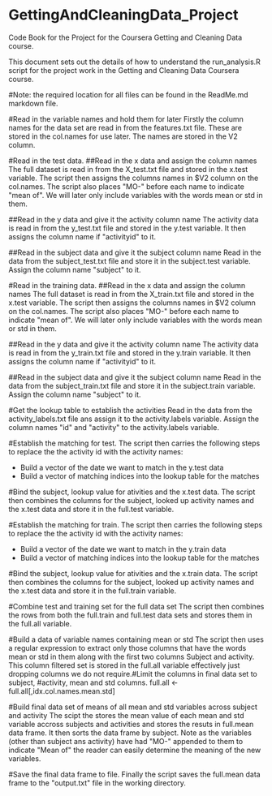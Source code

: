 GettingAndCleaningData_Project
==============================

Code Book for the Project for the Coursera Getting and Cleaning Data course.

This document sets out the details of how to understand the run_analysis.R script
for the project work in the Getting and Cleaning Data Coursera course.

#Note: the required location for all files can be found in the ReadMe.md markdown file.

#Read in the variable names and hold them for later
Firstly the column names for the data set are read in from the features.txt file. These are stored 
in the col.names for use later. The names are stored in the V2 column.

#Read in the test data.
##Read in the x data and assign the column names
The full dataset is read in from the X_test.txt file and stored in the x.test variable.
The script then assigns the columns names in $V2 column on the  col.names. The script also places
"MO-" before each name to indicate "mean of". We will later only include variables with the words
mean or std in them.

##Read in the y data and give it the activity column name
The activity data is read in from the y_test.txt file and stored in the y.test variable. It then
assigns the column name if "activityid" to it.

##Read in the subject data and give it the subject column name
Read in the data from the subject_test.txt file and store it in the subject.test variable.
Assign the column name "subject" to it.

#Read in the training data.
##Read in the x data and assign the column names
The full dataset is read in from the X_train.txt file and stored in the x.test variable.
The script then assigns the columns names in $V2 column on the  col.names. The script also places
"MO-" before each name to indicate "mean of". We will later only include variables with the words
mean or std in them.

##Read in the y data and give it the activity column name
The activity data is read in from the y_train.txt file and stored in the y.train variable. It then
assigns the column name if "activityid" to it.

##Read in the subject data and give it the subject column name
Read in the data from the subject_train.txt file and store it in the subject.train variable.
Assign the column name "subject" to it.


#Get the lookup table to establish the activities
Read in the data from the activity_labels.txt file ans assign it to the activity.labels variable.
Assign the column names "id" and "activity" to the activity.labels variable.

#Establish the matching for test.
The script then carries the following steps to replace the the activity id with the activity names:
 - Build a vector of the date we want to match in the y.test data
 - Build a vector of matching indices into the lookup table for the matches

#Bind the subject, lookup value for ativities and the x.test data.
The script then combines the columns for the subject, looked up activity names and the x.test data and
store it in the full.test variable.

#Establish the matching for train.
The script then carries the following steps to replace the the activity id with the activity names:
 - Build a vector of the date we want to match in the y.train data
 - Build a vector of matching indices into the lookup table for the matches

#Bind the subject, lookup value for ativities and the x.train data.
The script then combines the columns for the subject, looked up activity names and the x.test data and
store it in the full.train variable.


#Combine test and training set for the full data set
The script then combines the rows from both the full.train and full.test data sets and stores them in 
the full.all variable. 

#Build a data of variable names containing mean or std
The script then uses a regular expression to extract only those columns that have the words mean or std in them
along with the first two columns Subject and activity. This column filtered set is stored in the full.all variable effectively
just dropping columns we do not require.#Limit the columns in final data set to subject, 
#activity, mean and std columns.
full.all <- full.all[,idx.col.names.mean.std]

#Build final data set of means of all mean and std variables across subject and activity
The scipt the stores the mean value of each mean and std variable accross subjects and activities and stores the resuts in 
full.mean data frame. It then sorts the data frame by subject.
Note as the variables (other than subject ans activity) have had "MO-" appended to them to indicate "Mean of" the reader
can easily determine the meaning of the new variables.

#Save the final data frame to file.
Finally the script saves the full.mean data frame to the "output.txt" file in the working directory.



